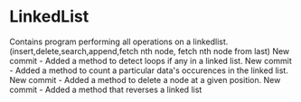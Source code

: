 # LinkedList
Contains program performing all operations on a linkedlist.(insert,delete,search,append,fetch nth node, fetch nth node from last)
New commit - Added a method to detect loops if any in a linked list.
New commit - Added a method to count a particular data's occurences in the linked list. 
New commit - Added a method to delete a node at a given position.
New commit - Added a method that reverses a linked list
